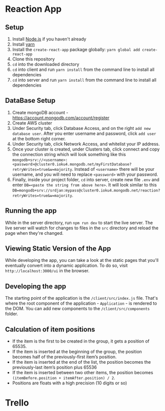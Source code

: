 # Reaction App

## Setup
1. Install [Node.js](https://nodejs.org/en/download/package-manager/) if you haven't already
1. Install [yarn](https://yarnpkg.com/en/docs/install#mac-stable)
3. Install the `create-react-app` package globally: `yarn global add create-react-app`
4. Clone this repository
5. `cd` into the downloaded directory
6. `cd` into client and run `yarn install` from the command line to install all dependencies
6. `cd` into server and run `yarn install` from the command line to install all dependencies

## DataBase Setup

1. Create mongoDB account - https://account.mongodb.com/account/register
2. Create AWS cluster
3. Under Security tab, click Database Access, and on the right `add new database user`. After you enter username and password, click `add user` at the bottom right corner.
4. Under Security tab, click Network Access, and whitelist your IP address.
5. Once your cluster is created, under Clusters tab, click connect and copy the connection string which will look something like this `mongodb+srv://<username>:<password>@cluster0.ioku4.mongodb.net/myFirstDatabase?retryWrites=true&w=majority`. Instead of `<username>` there will be your username, and you will need to replace `<password>` with your password.
6. Finally, inside your project folder, `cd` into server, create new file `.env` and enter `DB=<paste the string from above here>`. It will look similar to this `DB=mongodb+srv://srdjan:mypass@cluster0.ioku4.mongodb.net/reaction?retryWrites=true&w=majority`.

## Running the app
While in the server directory, run `npm run dev` to start the live server. The live server will watch for changes to files in the `src` directory and reload the page when they're changed.

## Viewing Static Version of the App
While developing the app, you can take a look at the static pages that you'll eventually convert into a dynamic application. To do so, visit `http://localhost:3000/ui` in the browser.

## Developing the app

The starting point of the application is the `/client/src/index.js` file. That's where the root component of the application - `Application` - is rendered to the DOM. You can add new components to the `/client/src/components` folder.

## Calculation of item positions

- If the item is the first to be created in the group, it gets a position of 65535.
- If the item is inserted at the beginning of the group, the position becomes half of the previously-first item’s position.
- If the item is inserted at the end of the list, the position becomes the previously-last item’s position plus 65536
- If the item is inserted between two other items, the position becomes `(itemBefore.position + itemAfter.position) / 2`.
- Positions are floats with a high precision (10 digits or so)
# Trello
